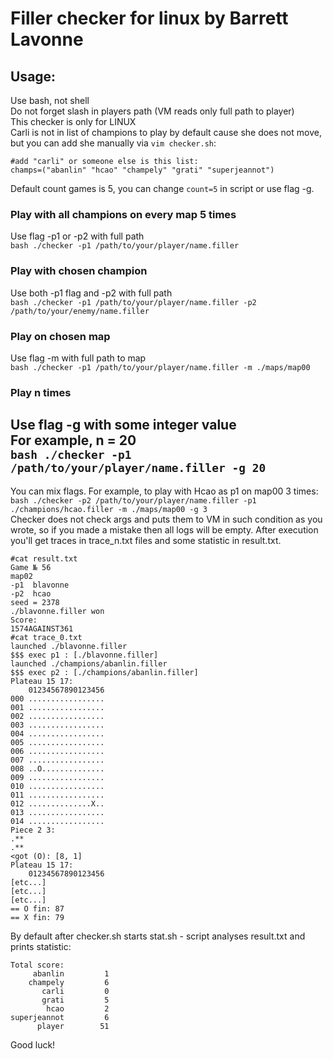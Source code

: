 # Filler checker for linux by Barrett Lavonne  
## Usage:  
Use bash, not shell  
Do not forget slash in players path (VM reads only full path to player)  
This checker is only for LINUX  
Carli is not in list of champions to play by default cause she does not move,
but you can add she manually via `vim checker.sh`:  
```shell script
#add "carli" or someone else is this list:
champs=("abanlin" "hcao" "champely" "grati" "superjeannot")
```
Default count games is 5, you can change `count=5` in script or use flag -g.
### Play with all champions on every map 5 times  
Use flag -p1 or -p2 with full path  
`bash ./checker -p1 /path/to/your/player/name.filler`  
### Play with chosen champion  
Use both -p1 flag and -p2 with full path  
`bash ./checker -p1 /path/to/your/player/name.filler -p2 /path/to/your/enemy/name.filler`
### Play on chosen map  
Use flag -m with full path to map  
`bash ./checker -p1 /path/to/your/player/name.filler -m ./maps/map00`  
### Play n times  
Use flag -g with some integer value  
For example, n = 20  
`bash ./checker -p1 /path/to/your/player/name.filler -g 20`  
---
You can mix flags. For example, to play with Hcao as p1 on map00 3 times:  
`bash ./checker -p2 /path/to/your/player/name.filler -p1 ./champions/hcao.filler -m ./maps/map00 -g 3`  
Checker does not check args and puts them to VM in such condition as you wrote, so
if you made a mistake then all logs will be empty.
After execution you'll get traces in trace_n.txt files and some statistic in result.txt.  
```shell script
#cat result.txt
Game № 56
map02
-p1  blavonne
-p2  hcao
seed = 2378
./blavonne.filler won
Score:
1574AGAINST361
#cat trace_0.txt
launched ./blavonne.filler
$$$ exec p1 : [./blavonne.filler]
launched ./champions/abanlin.filler
$$$ exec p2 : [./champions/abanlin.filler]
Plateau 15 17:
    01234567890123456
000 .................
001 .................
002 .................
003 .................
004 .................
005 .................
006 .................
007 .................
008 ..O..............
009 .................
010 .................
011 .................
012 ..............X..
013 .................
014 .................
Piece 2 3:
.**
.**
<got (O): [8, 1]
Plateau 15 17:
    01234567890123456
[etc...]
[etc...]
[etc...]
== O fin: 87
== X fin: 79
```
By default after checker.sh starts stat.sh - script analyses result.txt and prints
statistic:  
```shell script
Total score:
     abanlin         1
    champely         6
       carli         0
       grati         5
        hcao         2
superjeannot         6
      player        51
```
Good luck!
